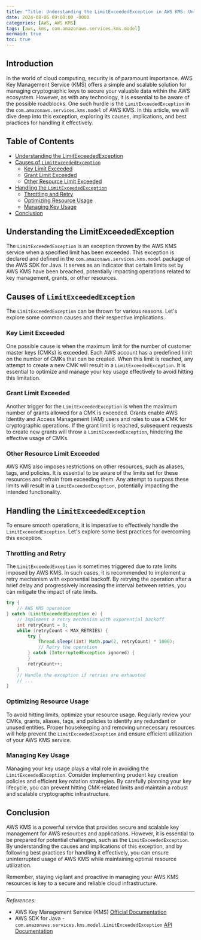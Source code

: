 ```yaml
---
title: "Title: Understanding the LimitExceededException in AWS KMS: Unlocking the Secrets of Key Management"
date: 2024-08-06 09:00:00 -0000
categories: [AWS, AWS KMS]
tags: [aws, kms, com.amazonaws.services.kms.model]
mermaid: true
toc: true
---
```



## Introduction
In the world of cloud computing, security is of paramount importance. AWS Key Management Service (KMS) offers a simple and scalable solution for managing cryptographic keys to secure your valuable data within the AWS ecosystem. However, as with any technology, it is essential to be aware of the possible roadblocks. One such hurdle is the `LimitExceededException` in the `com.amazonaws.services.kms.model` of AWS KMS. In this article, we will dive deep into this exception, exploring its causes, implications, and best practices for handling it effectively.

## Table of Contents
- [Understanding the LimitExceededException](#understanding-the-limitexceededexception)
- [Causes of `LimitExceededException`](#causes-of-limitexceededexception)
  - [Key Limit Exceeded](#key-limit-exceeded)
  - [Grant Limit Exceeded](#grant-limit-exceeded)
  - [Other Resource Limit Exceeded](#other-resource-limit-exceeded)
- [Handling the `LimitExceededException`](#handling-the-limitexceededexception)
  - [Throttling and Retry](#throttling-and-retry)
  - [Optimizing Resource Usage](#optimizing-resource-usage)
  - [Managing Key Usage](#managing-key-usage)
- [Conclusion](#conclusion)

## Understanding the LimitExceededException
The `LimitExceededException` is an exception thrown by the AWS KMS service when a specified limit has been exceeded. This exception is declared and defined in the `com.amazonaws.services.kms.model` package of the AWS SDK for Java. It serves as an indicator that certain limits set by AWS KMS have been breached, potentially impacting operations related to key management, grants, or other resources.

## Causes of `LimitExceededException`
The `LimitExceededException` can be thrown for various reasons. Let's explore some common causes and their respective implications.

### Key Limit Exceeded
One possible cause is when the maximum limit for the number of customer master keys (CMKs) is exceeded. Each AWS account has a predefined limit on the number of CMKs that can be created. When this limit is reached, any attempt to create a new CMK will result in a `LimitExceededException`. It is essential to optimize and manage your key usage effectively to avoid hitting this limitation.

### Grant Limit Exceeded
Another trigger for the `LimitExceededException` is when the maximum number of grants allowed for a CMK is exceeded. Grants enable AWS Identity and Access Management (IAM) users and roles to use a CMK for cryptographic operations. If the grant limit is reached, subsequent requests to create new grants will throw a `LimitExceededException`, hindering the effective usage of CMKs.

### Other Resource Limit Exceeded
AWS KMS also imposes restrictions on other resources, such as aliases, tags, and policies. It is essential to be aware of the limits set for these resources and refrain from exceeding them. Any attempt to surpass these limits will result in a `LimitExceededException`, potentially impacting the intended functionality.

## Handling the `LimitExceededException`
To ensure smooth operations, it is imperative to effectively handle the `LimitExceededException`. Let's explore some best practices for overcoming this exception.

### Throttling and Retry
The `LimitExceededException` is sometimes triggered due to rate limits imposed by AWS KMS. In such cases, it is recommended to implement a retry mechanism with exponential backoff. By retrying the operation after a brief delay and progressively increasing the interval between retries, you can mitigate the impact of rate limits.

```java
try {
    // AWS KMS operation
} catch (LimitExceededException e) {
    // Implement a retry mechanism with exponential backoff
    int retryCount = 0;
    while (retryCount < MAX_RETRIES) {
        try {
            Thread.sleep((int) Math.pow(2, retryCount) * 1000);
            // Retry the operation
        } catch (InterruptedException ignored) {
        }
        retryCount++;
    }
    // Handle the exception if retries are exhausted
    // ...
}
```

### Optimizing Resource Usage
To avoid hitting limits, optimize your resource usage. Regularly review your CMKs, grants, aliases, tags, and policies to identify any redundant or unused entities. Proper housekeeping and removing unnecessary resources will help prevent the `LimitExceededException` and ensure efficient utilization of your AWS KMS service.

### Managing Key Usage
Managing your key usage plays a vital role in avoiding the `LimitExceededException`. Consider implementing prudent key creation policies and efficient key rotation strategies. By carefully planning your key lifecycle, you can prevent hitting CMK-related limits and maintain a robust and scalable cryptographic infrastructure.

## Conclusion
AWS KMS is a powerful service that provides secure and scalable key management for AWS resources and applications. However, it is essential to be prepared for potential challenges, such as the `LimitExceededException`. By understanding the causes and implications of this exception, and by following best practices for handling it effectively, you can ensure uninterrupted usage of AWS KMS while maintaining optimal resource utilization.

Remember, staying vigilant and proactive in managing your AWS KMS resources is key to a secure and reliable cloud infrastructure.

---

*References:*

- AWS Key Management Service (KMS) [Official Documentation](https://docs.aws.amazon.com/kms/)
- AWS SDK for Java - `com.amazonaws.services.kms.model.LimitExceededException` [API Documentation](https://docs.aws.amazon.com/AWSJavaSDK/latest/javadoc/com/amazonaws/services/kms/model/LimitExceededException.html)